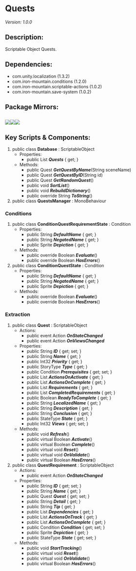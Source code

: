 # Quests
*Version: 1.0.0*
## Description: 
Scriptable Object Quests.
## Dependencies: 
* com.unity.localization (1.3.2)
* com.iron-mountain.conditions (1.2.0)
* com.iron-mountain.scriptable-actions (1.0.2)
* com.iron-mountain.save-system (1.0.2)
## Package Mirrors: 
[<img src='https://img.itch.zone/aW1nLzEzNzQ2ODk4LnBuZw==/original/Rv4m96.png'>](https://iron-mountain.itch.io/quests)[<img src='https://img.itch.zone/aW1nLzEzNzQ2ODg3LnBuZw==/original/npRUfq.png'>](https://github.com/Iron-Mountain-Software/quests.git)[<img src='https://img.itch.zone/aW1nLzEzNzQ2ODkyLnBuZw==/original/Fq0ORM.png'>](https://www.npmjs.com/package/com.iron-mountain.quests)
---
## Key Scripts & Components: 
1. public class **Database** : ScriptableObject
   * Properties: 
      * public List<Quest> ***Quests***  { get; }
   * Methods: 
      * public Quest ***GetQuestByName***(String sceneName)
      * public Quest ***GetQuestByID***(String id)
      * public Quest ***GetRandomQuest***()
      * public void ***SortList***()
      * public void ***RebuildDictionary***()
      * public override String ***ToString***()
1. public class **QuestsManager** : MonoBehaviour
### Conditions
1. public class **ConditionQuestRequirementState** : Condition
   * Properties: 
      * public String ***DefaultName***  { get; }
      * public String ***NegatedName***  { get; }
      * public Sprite ***Depiction***  { get; }
   * Methods: 
      * public override Boolean ***Evaluate***()
      * public override Boolean ***HasErrors***()
1. public class **ConditionQuestState** : Condition
   * Properties: 
      * public String ***DefaultName***  { get; }
      * public String ***NegatedName***  { get; }
      * public Sprite ***Depiction***  { get; }
   * Methods: 
      * public override Boolean ***Evaluate***()
      * public override Boolean ***HasErrors***()
### Extraction
1. public class **Quest** : ScriptableObject
   * Actions: 
      * public event Action ***OnStateChanged*** 
      * public event Action ***OnViewsChanged*** 
   * Properties: 
      * public String ***ID***  { get; set; }
      * public String ***Name***  { get; }
      * public Int32 ***Priority***  { get; }
      * public StoryType ***Type***  { get; }
      * public Condition ***Prerequisites***  { get; set; }
      * public List<ScriptableAction> ***ActionsOnActivate***  { get; }
      * public List<ScriptableAction> ***ActionsOnComplete***  { get; }
      * public List<QuestRequirement> ***Requirements***  { get; }
      * public List<QuestRequirement> ***CompletedRequirements***  { get; }
      * public Boolean ***ReadyToComplete***  { get; }
      * public String ***LocalizedName***  { get; }
      * public String ***Description***  { get; }
      * public String ***Conclusion***  { get; }
      * public StateType ***State***  { get; }
      * public Int32 ***Views***  { get; set; }
   * Methods: 
      * public void ***Refresh***()
      * public virtual Boolean ***Activate***()
      * public virtual Boolean ***Complete***()
      * public virtual void ***Reset***()
      * public virtual void ***OnValidate***()
      * public virtual Boolean ***HasErrors***()
1. public class **QuestRequirement** : ScriptableObject
   * Actions: 
      * public event Action ***OnStateChanged*** 
   * Properties: 
      * public String ***ID***  { get; set; }
      * public String ***Name***  { get; }
      * public Quest ***Quest***  { get; set; }
      * public String ***Detail***  { get; }
      * public String ***Tip***  { get; }
      * public List<QuestRequirement> ***Dependencies***  { get; }
      * public List<ScriptableAction> ***ActionsOnTrack***  { get; }
      * public List<ScriptableAction> ***ActionsOnComplete***  { get; }
      * public Condition ***Condition***  { get; set; }
      * public Sprite ***Depiction***  { get; }
      * public StateType ***State***  { get; set; }
   * Methods: 
      * public void ***StartTracking***()
      * public virtual void ***Reset***()
      * public virtual void ***OnValidate***()
      * public virtual Boolean ***HasErrors***()
